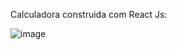 
Calculadora construida com React Js:






![image](https://user-images.githubusercontent.com/87919798/202786418-0b7815d3-988f-4f23-a097-f34864187bef.png)


